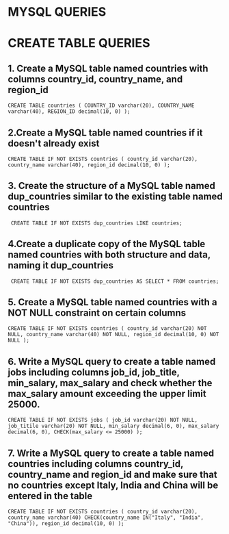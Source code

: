 # MYSQL QUERIES

# CREATE TABLE QUERIES

## 1. Create a MySQL table named countries with columns country_id, country_name, and region_id
`
    CREATE TABLE countries (
        COUNTRY_ID varchar(20),
        COUNTRY_NAME varchar(40),
        REGION_ID decimal(10, 0)
    );
`

## 2.Create a MySQL table named countries if it doesn't already exist
`
    CREATE TABLE IF NOT EXISTS countries (
        country_id varchar(20),
        country_name varchar(40),
        region_id decimal(10, 0)
    );
`

## 3. Create the structure of a MySQL table named dup_countries similar to the existing table named countries
` CREATE TABLE IF NOT EXISTS dup_countries LIKE countries;`

## 4.Create a duplicate copy of the MySQL table named countries with both structure and data, naming it dup_countries

` CREATE TABLE IF NOT EXISTS dup_countries AS SELECT * FROM countries;`

## 5. Create a MySQL table named countries with a NOT NULL constraint on certain columns
` CREATE TABLE IF NOT EXISTS countries (
    country_id varchar(20) NOT NULL,
    country_name varchar(40) NOT NULL,
    region_id decimal(10, 0) NOT NULL
);
`

## 6. Write a  MySQL query to create a table named jobs including columns job_id, job_title, min_salary, max_salary and check whether the max_salary amount exceeding the upper limit 25000.
` CREATE TABLE IF NOT EXISTS jobs (
    job_id varchar(20) NOT NULL,
    job_titile varchar(20) NOT NULL,
    min_salary decimal(6, 0),
    max_salary decimal(6, 0),
    CHECK(max_salary <= 25000)
  );
`

## 7. Write a  MySQL query to create a table named countries including columns country_id, country_name and region_id and make sure that no countries except Italy, India and China will be entered in the table
` CREATE TABLE IF NOT EXISTS countries (
    country_id varchar(20),
    country_name varchar(40) CHECK(country_name IN("Italy", "India", "China")),
    region_id decimal(10, 0)
);
`

## 